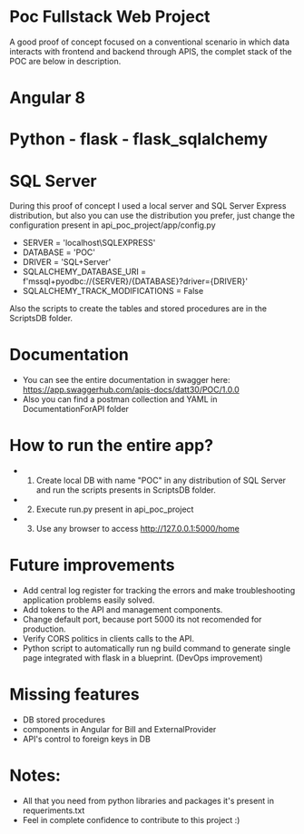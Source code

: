 # Poc Fullstack Web Project
A good proof of concept focused on a conventional scenario in which data interacts with frontend and backend through APIS, the complet stack of the POC are below in description.

# Angular 8


# Python - flask - flask_sqlalchemy


# SQL Server
During this proof of concept I used a local server and SQL Server Express distribution, but also you can use the distribution you prefer, just change the configuration present in
api_poc_project/app/config.py

- SERVER = 'localhost\SQLEXPRESS'
- DATABASE = 'POC'
- DRIVER = 'SQL+Server'
- SQLALCHEMY_DATABASE_URI = f'mssql+pyodbc://{SERVER}/{DATABASE}?driver={DRIVER}'
- SQLALCHEMY_TRACK_MODIFICATIONS = False

Also the scripts to create the tables and stored procedures are in the ScriptsDB folder.

# Documentation
- You can see the entire documentation in swagger here: https://app.swaggerhub.com/apis-docs/datt30/POC/1.0.0
- Also you can find a postman collection and YAML in DocumentationForAPI folder

# How to run the entire app?
- 1) Create local DB with name "POC" in any distribution of SQL Server and run the scripts presents in ScriptsDB folder.
- 2) Execute run.py present in api_poc_project 
- 3) Use any browser to access http://127.0.0.1:5000/home

# Future improvements
- Add central log register for tracking the errors and make troubleshooting application problems easily solved.
- Add tokens to the API and management components.
- Change default port, because port 5000 its not recomended for production.
- Verify CORS politics in clients calls to the API.
- Python script to automatically run ng build command to generate single page integrated with flask in a blueprint. (DevOps improvement)

# Missing features
- DB stored procedures
- components in Angular for Bill and ExternalProvider
- API's control to foreign keys in DB

# Notes:
- All that you need from python libraries and packages it's present in requeriments.txt
- Feel in complete confidence to contribute to this project :)
